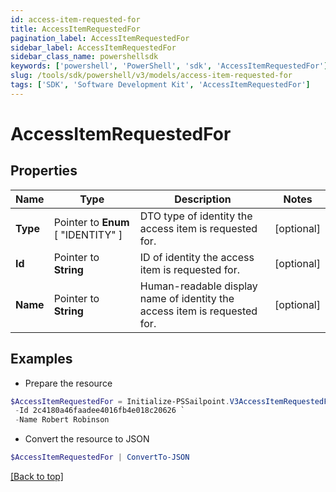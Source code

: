 ```yaml
---
id: access-item-requested-for
title: AccessItemRequestedFor
pagination_label: AccessItemRequestedFor
sidebar_label: AccessItemRequestedFor
sidebar_class_name: powershellsdk
keywords: ['powershell', 'PowerShell', 'sdk', 'AccessItemRequestedFor'] 
slug: /tools/sdk/powershell/v3/models/access-item-requested-for
tags: ['SDK', 'Software Development Kit', 'AccessItemRequestedFor']
---
```



# AccessItemRequestedFor

## Properties

Name | Type | Description | Notes
------------ | ------------- | ------------- | -------------
**Type** |  Pointer to  **Enum** [  "IDENTITY" ] | DTO type of identity the access item is requested for. | [optional] 
**Id** |  Pointer to **String** | ID of identity the access item is requested for. | [optional] 
**Name** |  Pointer to **String** | Human-readable display name of identity the access item is requested for. | [optional] 

## Examples

- Prepare the resource
```powershell
$AccessItemRequestedFor = Initialize-PSSailpoint.V3AccessItemRequestedFor  -Type IDENTITY `
 -Id 2c4180a46faadee4016fb4e018c20626 `
 -Name Robert Robinson
```

- Convert the resource to JSON
```powershell
$AccessItemRequestedFor | ConvertTo-JSON
```


[[Back to top]](#) 

